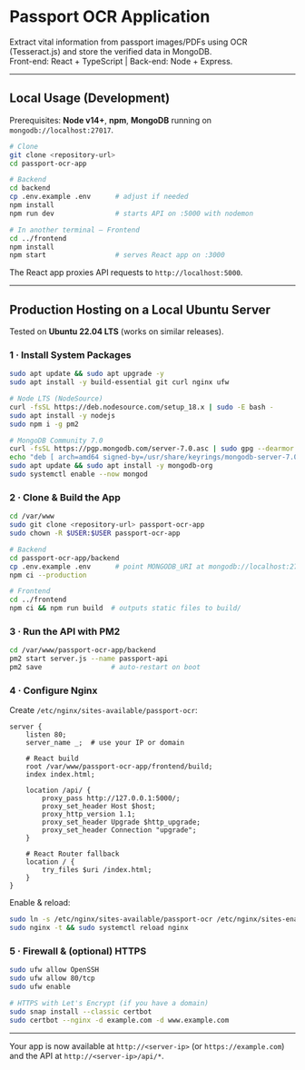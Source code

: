 # Passport OCR Application

Extract vital information from passport images/PDFs using OCR (Tesseract.js) and store the verified data in MongoDB.  
Front-end: React + TypeScript  |  Back-end: Node + Express.

---

## Local Usage (Development)

Prerequisites: **Node v14+**, **npm**, **MongoDB** running on `mongodb://localhost:27017`.

```bash
# Clone
git clone <repository-url>
cd passport-ocr-app

# Backend
cd backend
cp .env.example .env      # adjust if needed
npm install
npm run dev               # starts API on :5000 with nodemon

# In another terminal – Frontend
cd ../frontend
npm install
npm start                 # serves React app on :3000
```
The React app proxies API requests to `http://localhost:5000`.

---

## Production Hosting on a Local Ubuntu Server

Tested on **Ubuntu 22.04 LTS** (works on similar releases).

### 1 · Install System Packages
```bash
sudo apt update && sudo apt upgrade -y
sudo apt install -y build-essential git curl nginx ufw

# Node LTS (NodeSource)
curl -fsSL https://deb.nodesource.com/setup_18.x | sudo -E bash -
sudo apt install -y nodejs
sudo npm i -g pm2

# MongoDB Community 7.0
curl -fsSL https://pgp.mongodb.com/server-7.0.asc | sudo gpg --dearmor -o /usr/share/keyrings/mongodb-server-7.0.gpg
echo "deb [ arch=amd64 signed-by=/usr/share/keyrings/mongodb-server-7.0.gpg ] https://repo.mongodb.org/apt/ubuntu \$(lsb_release -cs)/mongodb-org/7.0 multiverse" | sudo tee /etc/apt/sources.list.d/mongodb-org-7.0.list
sudo apt update && sudo apt install -y mongodb-org
sudo systemctl enable --now mongod
```

### 2 · Clone & Build the App
```bash
cd /var/www
sudo git clone <repository-url> passport-ocr-app
sudo chown -R $USER:$USER passport-ocr-app

# Backend
cd passport-ocr-app/backend
cp .env.example .env      # point MONGODB_URI at mongodb://localhost:27017/passport-ocr
npm ci --production

# Frontend
cd ../frontend
npm ci && npm run build  # outputs static files to build/
```

### 3 · Run the API with PM2
```bash
cd /var/www/passport-ocr-app/backend
pm2 start server.js --name passport-api
pm2 save                 # auto-restart on boot
```

### 4 · Configure Nginx
Create `/etc/nginx/sites-available/passport-ocr`:
```nginx
server {
    listen 80;
    server_name _;  # use your IP or domain

    # React build
    root /var/www/passport-ocr-app/frontend/build;
    index index.html;

    location /api/ {
        proxy_pass http://127.0.0.1:5000/;
        proxy_set_header Host $host;
        proxy_http_version 1.1;
        proxy_set_header Upgrade $http_upgrade;
        proxy_set_header Connection "upgrade";
    }

    # React Router fallback
    location / {
        try_files $uri /index.html;
    }
}
```
Enable & reload:
```bash
sudo ln -s /etc/nginx/sites-available/passport-ocr /etc/nginx/sites-enabled/
sudo nginx -t && sudo systemctl reload nginx
```

### 5 · Firewall & (optional) HTTPS
```bash
sudo ufw allow OpenSSH
sudo ufw allow 80/tcp
sudo ufw enable

# HTTPS with Let's Encrypt (if you have a domain)
sudo snap install --classic certbot
sudo certbot --nginx -d example.com -d www.example.com
```

---
Your app is now available at `http://<server-ip>` (or `https://example.com`) and the API at `http://<server-ip>/api/*`.
